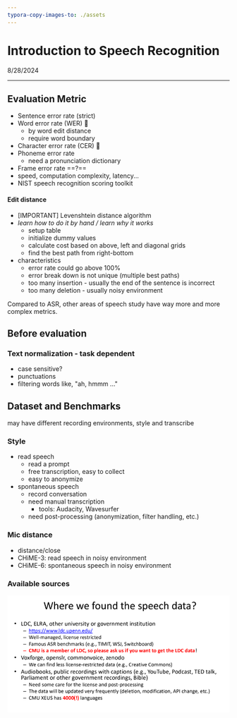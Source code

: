 ```yaml
---
typora-copy-images-to: ./assets
---
```


# Introduction to Speech Recognition

8/28/2024

___



## Evaluation Metric

- Sentence error rate (strict)
- Word error rate (WER) 👑
  - by word edit distance
  - require word boundary
- Character error rate (CER) 👑
- Phoneme error rate
  - need a pronunciation dictionary
- Frame error rate ==?== 
- speed, computation complexity, latency...
- NIST speech recognition scoring toolkit



#### Edit distance

- [IMPORTANT] Levenshtein distance algorithm
- *learn how to do it by hand / learn why it works*
  - setup table
  - initialize dummy values
  - calculate cost based on above, left and diagonal grids
  - find the best path from right-bottom
- characteristics
  - error rate could go above 100%
  - error break down is not unique (multiple best paths)
  - too many insertion - usually the end of the sentence is incorrect
  - too many deletion - usually noisy environment



Compared to ASR, other areas of speech study have way more and more complex metrics. 





## Before evaluation

### Text normalization - task dependent

- case sensitive?
- punctuations
- filtering words like, "ah, hmmm ..."





## Dataset and Benchmarks

may have different recording environments, style and transcribe

### Style

- read speech
  - read a prompt
  - free transcription, easy to collect
  - easy to anonymize
- spontaneous speech
  - record conversation
  - need manual transcription
    - tools: Audacity, Wavesurfer
  - need post-processing (anonymization, filter handling, etc.)

### Mic distance

- distance/close
- CHiME-3: read speech in noisy environment
- CHiME-6: spontaneous speech in noisy environment

### Available sources

![image-20240828163106942](./assets/image-20240828163106942.png)







